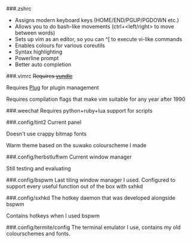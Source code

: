 ###.zshrc
- Assigns modern keyboard keys (HOME/END/PGUP/PGDOWN etc.)
- Allows you to do bash-like movements (ctrl+<left/right> to move between words)
- Sets up vim as an editor, so you can ^\[ to execute vi-like commands
- Enables colours for various coreutils
- Syntax highlighting
- Powerline prompt
- Better auto completion

###.vimrc
~~Requires [vundle](www.github.com/gmarik/vundle)~~

Requires [Plug](https://github.com/junegunn/vim-plug) for plugin management

Requires compilation flags that make vim suitable for any year after 1990

###.weechat
Requires python+ruby+lua support for scripts

###.config/tint2
Current panel

Doesn't use crappy bitmap fonts

Warm theme based on the suwako colourscheme I made

###.config/herbstluftwm
Current window manager

Still testing and evaluating

###.config/bspwm
Last tiling window manager I used. Configured to support every useful function
out of the box with sxhkd

###.config/sxhkd
The hotkey daemon that was developed alongside bspwm

Contains hotkeys when I used bspwm

###.config/termite/config
The terminal emulator I use, contains my old colourschemes and fonts.
